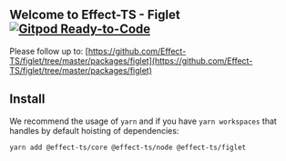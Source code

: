 ## Welcome to Effect-TS - Figlet [![Gitpod Ready-to-Code](https://img.shields.io/badge/Gitpod-ready--to--code-908a85?logo=gitpod)](https://gitpod.io/#https://github.com/Effect-TS/figlet)

Please follow up to: [https://github.com/Effect-TS/figlet/tree/master/packages/figlet](https://github.com/Effect-TS/figlet/tree/master/packages/figlet)

## Install

We recommend the usage of `yarn` and if you have `yarn workspaces` that handles by default hoisting of dependencies:

```sh
yarn add @effect-ts/core @effect-ts/node @effect-ts/figlet
```
